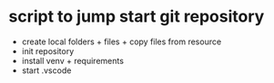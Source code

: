 # script to jump start git repository

- create local folders + files + copy files from resource
- init repository
- install venv + requirements
- start .vscode